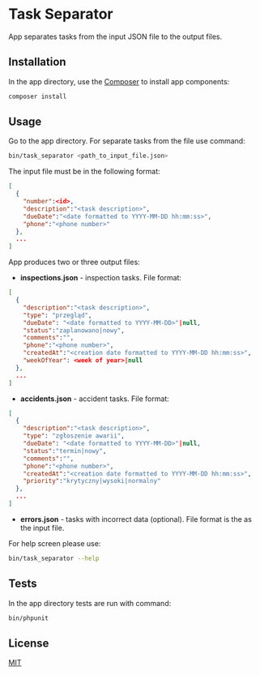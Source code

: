 # Task Separator

App separates tasks from the input JSON file to the output files.

## Installation

In the app directory, use the [Composer](https://getcomposer.org) to install app components:

```bash
composer install
```

## Usage

Go to the app directory. For separate tasks from the file use command:

```bash
bin/task_separator <path_to_input_file.json>
```

The input file must be in the following format:

```json
[
  {
    "number":<id>,
    "description":"<task description>",
    "dueDate":"<date formatted to YYYY-MM-DD hh:mm:ss>",
    "phone":"<phone number>"
  },
  ...
]
```

App produces two or three output files:
- __inspections.json__ - inspection tasks. File format:

```json
[
  {
    "description":"<task description>",
    "type": "przegląd",
    "dueDate": "<date formatted to YYYY-MM-DD>"|null,
    "status":"zaplanowano|nowy",
    "comments":"",
    "phone":"<phone number>",
    "createdAt":"<creation date formatted to YYYY-MM-DD hh:mm:ss>",
    "weekOfYear": <week of year>|null
  },
  ...
]
```

- __accidents.json__ - accident tasks. File format:

```json
[
  {
    "description":"<task description>",
    "type": "zgłoszenie awarii",
    "dueDate": "<date formatted to YYYY-MM-DD>"|null,
    "status":"termin|nowy",
    "comments":"",
    "phone":"<phone number>",
    "createdAt":"<creation date formatted to YYYY-MM-DD hh:mm:ss>",
    "priority":"krytyczny|wysoki|normalny"
  },
  ...
]
```

- __errors.json__ - tasks with incorrect data (optional). File format is the as the input file.

For help screen please use:

```bash
bin/task_separator --help
```

## Tests

In the app directory tests are run with command:

```bash
bin/phpunit
```

## License
[MIT](./LICENSE)
